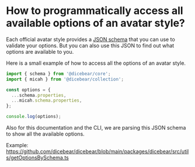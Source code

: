 # How to programmatically access all available options of an avatar style?

Each official avatar style provides a [JSON schema](https://json-schema.org/)
that you can use to validate your options. But you can also use this JSON to
find out what options are available to you.

Here is a small example of how to access all the options of an avatar style.

```js
import { schema } from '@dicebear/core';
import { micah } from '@dicebear/collection';

const options = {
  ...schema.properties,
  ...micah.schema.properties,
};

console.log(options);
```

Also for this documentation and the CLI, we are parsing this JSON schema to show
all the available options.

Example:
https://github.com/dicebear/dicebear/blob/main/packages/dicebear/src/utils/getOptionsBySchema.ts
